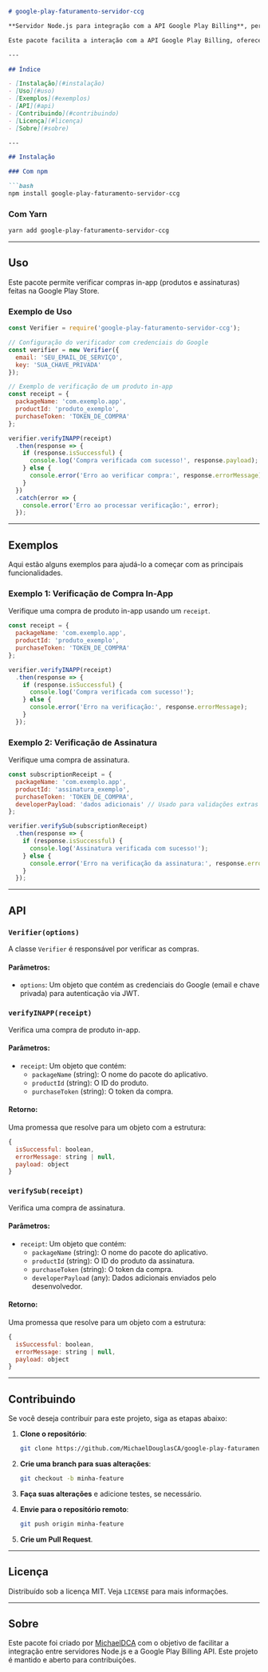 ```markdown
# google-play-faturamento-servidor-ccg

**Servidor Node.js para integração com a API Google Play Billing**, permitindo a verificação de compras de produtos e assinaturas na Google Play Store.

Este pacote facilita a interação com a API Google Play Billing, oferecendo uma maneira simples de verificar transações in-app e processar compras. Ideal para desenvolvedores que precisam integrar faturamento com a Google Play Store em suas aplicações.

---

## Índice

- [Instalação](#instalação)
- [Uso](#uso)
- [Exemplos](#exemplos)
- [API](#api)
- [Contribuindo](#contribuindo)
- [Licença](#licença)
- [Sobre](#sobre)

---

## Instalação

### Com npm

```bash
npm install google-play-faturamento-servidor-ccg
```

### Com Yarn

```bash
yarn add google-play-faturamento-servidor-ccg
```

---

## Uso

Este pacote permite verificar compras in-app (produtos e assinaturas) feitas na Google Play Store. 

### Exemplo de Uso

```javascript
const Verifier = require('google-play-faturamento-servidor-ccg');

// Configuração do verificador com credenciais do Google
const verifier = new Verifier({
  email: 'SEU_EMAIL_DE_SERVIÇO',
  key: 'SUA_CHAVE_PRIVADA'
});

// Exemplo de verificação de um produto in-app
const receipt = {
  packageName: 'com.exemplo.app',
  productId: 'produto_exemplo',
  purchaseToken: 'TOKEN_DE_COMPRA'
};

verifier.verifyINAPP(receipt)
  .then(response => {
    if (response.isSuccessful) {
      console.log('Compra verificada com sucesso!', response.payload);
    } else {
      console.error('Erro ao verificar compra:', response.errorMessage);
    }
  })
  .catch(error => {
    console.error('Erro ao processar verificação:', error);
  });
```

---

## Exemplos

Aqui estão alguns exemplos para ajudá-lo a começar com as principais funcionalidades.

### Exemplo 1: Verificação de Compra In-App

Verifique uma compra de produto in-app usando um `receipt`.

```javascript
const receipt = {
  packageName: 'com.exemplo.app',
  productId: 'produto_exemplo',
  purchaseToken: 'TOKEN_DE_COMPRA'
};

verifier.verifyINAPP(receipt)
  .then(response => {
    if (response.isSuccessful) {
      console.log('Compra verificada com sucesso!');
    } else {
      console.error('Erro na verificação:', response.errorMessage);
    }
  });
```

### Exemplo 2: Verificação de Assinatura

Verifique uma compra de assinatura.

```javascript
const subscriptionReceipt = {
  packageName: 'com.exemplo.app',
  productId: 'assinatura_exemplo',
  purchaseToken: 'TOKEN_DE_COMPRA',
  developerPayload: 'dados adicionais' // Usado para validações extras
};

verifier.verifySub(subscriptionReceipt)
  .then(response => {
    if (response.isSuccessful) {
      console.log('Assinatura verificada com sucesso!');
    } else {
      console.error('Erro na verificação da assinatura:', response.errorMessage);
    }
  });
```

---

## API

### `Verifier(options)`

A classe `Verifier` é responsável por verificar as compras.

#### Parâmetros:
- `options`: Um objeto que contém as credenciais do Google (email e chave privada) para autenticação via JWT.

### `verifyINAPP(receipt)`

Verifica uma compra de produto in-app.

#### Parâmetros:
- `receipt`: Um objeto que contém:
  - `packageName` (string): O nome do pacote do aplicativo.
  - `productId` (string): O ID do produto.
  - `purchaseToken` (string): O token da compra.

#### Retorno:
Uma promessa que resolve para um objeto com a estrutura:
```javascript
{
  isSuccessful: boolean,
  errorMessage: string | null,
  payload: object
}
```

### `verifySub(receipt)`

Verifica uma compra de assinatura.

#### Parâmetros:
- `receipt`: Um objeto que contém:
  - `packageName` (string): O nome do pacote do aplicativo.
  - `productId` (string): O ID do produto da assinatura.
  - `purchaseToken` (string): O token da compra.
  - `developerPayload` (any): Dados adicionais enviados pelo desenvolvedor.

#### Retorno:
Uma promessa que resolve para um objeto com a estrutura:
```javascript
{
  isSuccessful: boolean,
  errorMessage: string | null,
  payload: object
}
```

---

## Contribuindo

Se você deseja contribuir para este projeto, siga as etapas abaixo:

1. **Clone o repositório**:
   ```bash
   git clone https://github.com/MichaelDouglasCA/google-play-faturamento-servidor-ccg.git
   ```

2. **Crie uma branch para suas alterações**:
   ```bash
   git checkout -b minha-feature
   ```

3. **Faça suas alterações** e adicione testes, se necessário.

4. **Envie para o repositório remoto**:
   ```bash
   git push origin minha-feature
   ```

5. **Crie um Pull Request**.

---

## Licença

Distribuído sob a licença MIT. Veja `LICENSE` para mais informações.

---

## Sobre

Este pacote foi criado por [MichaelDCA](https://github.com/MichaelDouglasCA) com o objetivo de facilitar a integração entre servidores Node.js e a Google Play Billing API. Este projeto é mantido e aberto para contribuições.

```
